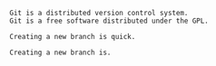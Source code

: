 ```
Git is a distributed version control system.
Git is a free software distributed under the GPL.
```

```
Creating a new branch is quick.
```

```
Creating a new branch is.
```

